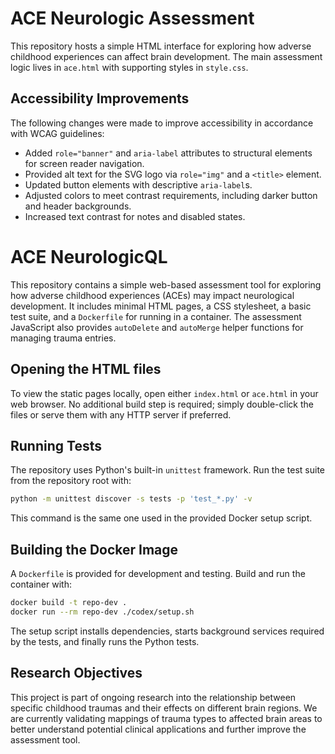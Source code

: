 # ACE Neurologic Assessment

This repository hosts a simple HTML interface for exploring how adverse childhood experiences can affect brain development. The main assessment logic lives in `ace.html` with supporting styles in `style.css`.

## Accessibility Improvements

The following changes were made to improve accessibility in accordance with WCAG guidelines:

- Added `role="banner"` and `aria-label` attributes to structural elements for screen reader navigation.
- Provided alt text for the SVG logo via `role="img"` and a `<title>` element.
- Updated button elements with descriptive `aria-label`s.
- Adjusted colors to meet contrast requirements, including darker button and header backgrounds.
- Increased text contrast for notes and disabled states.

# ACE NeurologicQL

This repository contains a simple web-based assessment tool for exploring how adverse childhood experiences (ACEs) may impact neurological development. It includes minimal HTML pages, a CSS stylesheet, a basic test suite, and a `Dockerfile` for running in a container. The assessment JavaScript also provides `autoDelete` and `autoMerge` helper functions for managing trauma entries.

## Opening the HTML files

To view the static pages locally, open either `index.html` or `ace.html` in your web browser. No additional build step is required; simply double-click the files or serve them with any HTTP server if preferred.

## Running Tests

The repository uses Python's built-in `unittest` framework. Run the test suite from the repository root with:

```bash
python -m unittest discover -s tests -p 'test_*.py' -v
```

This command is the same one used in the provided Docker setup script.

## Building the Docker Image

A `Dockerfile` is provided for development and testing. Build and run the container with:

```bash
docker build -t repo-dev .
docker run --rm repo-dev ./codex/setup.sh
```

The setup script installs dependencies, starts background services required by the tests, and finally runs the Python tests.

## Research Objectives

This project is part of ongoing research into the relationship between specific childhood traumas and their effects on different brain regions. We are currently validating mappings of trauma types to affected brain areas to better understand potential clinical applications and further improve the assessment tool.

